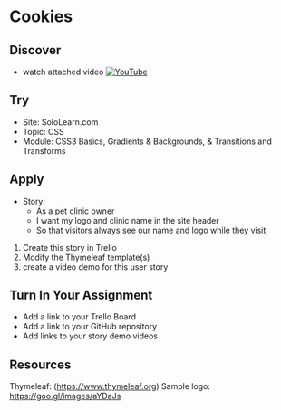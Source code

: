 # Cookies

## Discover
-  watch attached video [![YouTube](https://i.ytimg.com/vi/qFGw1nmvm9Y/default.jpg)](https://www.youtube.com/watch?v=9G-Efb6cW-w)

## Try
- Site: SoloLearn.com
- Topic: CSS
- Module: CSS3 Basics, Gradients & Backgrounds, & Transitions and Transforms

## Apply
- Story: 
	- As a pet clinic owner
	- I want my logo and clinic name in the site header
	- So that visitors always see our name and logo while they visit

1) Create this story in Trello
2) Modify the Thymeleaf template(s)
4) create a video demo for this user story


## Turn In Your Assignment
- Add a link to your Trello Board
- Add a link to your GitHub repository
- Add links to your story demo videos

## Resources
Thymeleaf: (https://www.thymeleaf.org)
Sample logo: https://goo.gl/images/aYDaJs
